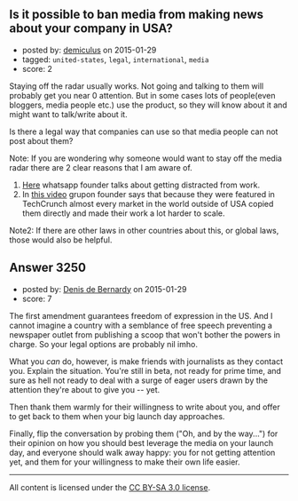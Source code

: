## Is it possible to ban media from making news about your company in USA?

- posted by: [demiculus](https://stackexchange.com/users/5264485/demiculus) on 2015-01-29
- tagged: `united-states`, `legal`, `international`, `media`
- score: 2

<p>Staying off the radar usually works. Not going and talking to them will probably get you near 0 attention. But in some cases lots of people(even bloggers, media people etc.) use the product, so they will know about it and might want to talk/write about it. </p>

<p>Is there a legal way that companies can use so that media people can not post about them?</p>

<p>Note: If you are wondering why someone would want to stay off the media radar there are 2 clear reasons that I am aware of.</p>

<ol>
<li><a href="https://startups.stackexchange.com/questions/1501/why-did-whatsapp-stay-off-media-radar">Here</a> whatsapp founder talks about getting distracted from work. </li>
<li>In <a href="https://www.youtube.com/watch?v=uX9ldi32Xnc" rel="nofollow noreferrer">this video</a> grupon founder says that because they were featured in TechCrunch almost every market in the world outside of USA copied them directly and made their work a lot harder to scale.</li>
</ol>

<p>Note2: If there are other laws in other countries about this, or global laws, those would also be helpful.</p>



## Answer 3250

- posted by: [Denis de Bernardy](https://stackexchange.com/users/182468/denis-de-bernardy) on 2015-01-29
- score: 7

<p>The first amendment guarantees freedom of expression in the US. And I cannot imagine a country with a semblance of free speech preventing a newspaper outlet from publishing a scoop that won't bother the powers in charge. So your legal options are probably nil imho.</p>

<p>What you <em>can</em> do, however, is make friends with journalists as they contact you. Explain the situation. You're still in beta, not ready for prime time, and sure as hell not ready to deal with a surge of eager users drawn by the attention they're about to give you -- yet.</p>

<p>Then thank them warmly for their willingness to write about you, and offer to get back to them when your big launch day approaches.</p>

<p>Finally, flip the conversation by probing them ("Oh, and by the way...") for their opinion on how you should best leverage the media on your launch day, and everyone should walk away happy: you for not getting attention yet, and them for your willingness to make their own life easier.</p>




---

All content is licensed under the [CC BY-SA 3.0 license](https://creativecommons.org/licenses/by-sa/3.0/).
